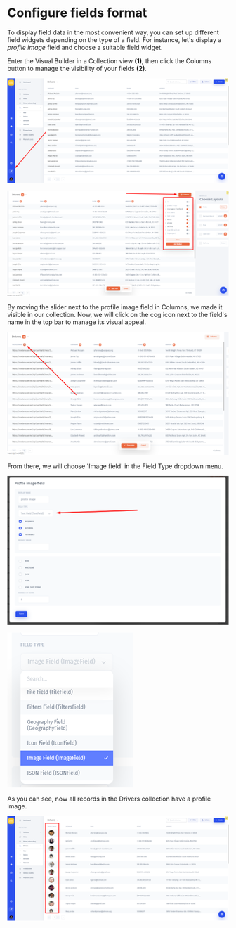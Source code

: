 # Configure fields format

To display field data in the most convenient way, you can set up different field widgets depending on the type of a field. For instance, let's display a _profile image_ field and choose a suitable field widget.‌

Enter the Visual Builder in a Collection view **\(1\)**, then click the Columns button to manage the visibility of your fields **\(2\)**. 

![pic. 1](../../.gitbook/assets/image%20%28181%29.png)

![pic. 2](../../.gitbook/assets/image%20%2875%29.png)

By moving the slider next to the profile image field in Columns, we made it visible in our collection. Now, we will click on the cog icon next to the field's name in the top bar to manage its visual appeal.

![](../../.gitbook/assets/image%20%28138%29.png)

From there, we will choose 'Image field' in the Field Type dropdown menu. 

![](../../.gitbook/assets/image%20%287%29.png)

![](../../.gitbook/assets/image%20%28235%29.png)

As you can see, now all records in the Drivers collection have a profile image. 

![](../../.gitbook/assets/image%20%28137%29.png)

